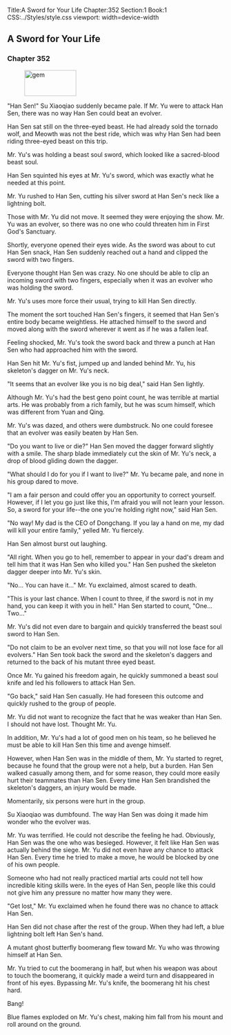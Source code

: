 Title:A Sword for Your Life 
Chapter:352 
Section:1 
Book:1 
CSS:../Styles/style.css 
viewport: width=device-width
  
## A Sword for Your Life
### Chapter 352
  
<figure>
	<img src="../Images/gem.gif" alt="gem" id="gem" width="120" height="60" />
</figure>
  

  
"Han Sen!" Su Xiaoqiao suddenly became pale. If Mr. Yu were to attack Han Sen, there was no way Han Sen could beat an evolver.

Han Sen sat still on the three-eyed beast. He had already sold the tornado wolf, and Meowth was not the best ride, which was why Han Sen had been riding three-eyed beast on this trip.

Mr. Yu's was holding a beast soul sword, which looked like a sacred-blood beast soul.

Han Sen squinted his eyes at Mr. Yu's sword, which was exactly what he needed at this point.

Mr. Yu rushed to Han Sen, cutting his silver sword at Han Sen's neck like a lightning bolt.

Those with Mr. Yu did not move. It seemed they were enjoying the show. Mr. Yu was an evolver, so there was no one who could threaten him in First God's Sanctuary.

Shortly, everyone opened their eyes wide. As the sword was about to cut Han Sen snack, Han Sen suddenly reached out a hand and clipped the sword with two fingers.

Everyone thought Han Sen was crazy. No one should be able to clip an incoming sword with two fingers, especially when it was an evolver who was holding the sword.

Mr. Yu's uses more force their usual, trying to kill Han Sen directly.

The moment the sort touched Han Sen's fingers, it seemed that Han Sen's entire body became weightless. He attached himself to the sword and moved along with the sword wherever it went as if he was a fallen leaf.

Feeling shocked, Mr. Yu's took the sword back and threw a punch at Han Sen who had approached him with the sword.

Han Sen hit Mr. Yu's fist, jumped up and landed behind Mr. Yu, his skeleton's dagger on Mr. Yu's neck.

"It seems that an evolver like you is no big deal," said Han Sen lightly.

Although Mr. Yu's had the best geno point count, he was terrible at martial arts. He was probably from a rich family, but he was scum himself, which was different from Yuan and Qing.

Mr. Yu's was dazed, and others were dumbstruck. No one could foresee that an evolver was easily beaten by Han Sen.

"Do you want to live or die?" Han Sen moved the dagger forward slightly with a smile. The sharp blade immediately cut the skin of Mr. Yu's neck, a drop of blood gliding down the dagger.

"What should I do for you if I want to live?" Mr. Yu became pale, and none in his group dared to move.

"I am a fair person and could offer you an opportunity to correct yourself. However, if I let you go just like this, I'm afraid you will not learn your lesson. So, a sword for your life--the one you're holding right now," said Han Sen.

"No way! My dad is the CEO of Dongchang. If you lay a hand on me, my dad will kill your entire family," yelled Mr. Yu fiercely.

Han Sen almost burst out laughing.

"All right. When you go to hell, remember to appear in your dad's dream and tell him that it was Han Sen who killed you." Han Sen pushed the skeleton dagger deeper into Mr. Yu's skin.

"No… You can have it…" Mr. Yu exclaimed, almost scared to death.

"This is your last chance. When I count to three, if the sword is not in my hand, you can keep it with you in hell." Han Sen started to count, "One… Two…"

Mr. Yu's did not even dare to bargain and quickly transferred the beast soul sword to Han Sen.

"Do not claim to be an evolver next time, so that you will not lose face for all evolvers." Han Sen took back the sword and the skeleton's daggers and returned to the back of his mutant three eyed beast.

Once Mr. Yu gained his freedom again, he quickly summoned a beast soul knife and led his followers to attack Han Sen.

"Go back," said Han Sen casually. He had foreseen this outcome and quickly rushed to the group of people.

Mr. Yu did not want to recognize the fact that he was weaker than Han Sen. I should not have lost. Thought Mr. Yu.

In addition, Mr. Yu's had a lot of good men on his team, so he believed he must be able to kill Han Sen this time and avenge himself.

However, when Han Sen was in the middle of them, Mr. Yu started to regret, because he found that the group were not a help, but a burden. Han Sen walked casually among them, and for some reason, they could more easily hurt their teammates than Han Sen. Every time Han Sen brandished the skeleton's daggers, an injury would be made.

Momentarily, six persons were hurt in the group.

Su Xiaoqiao was dumbfound. The way Han Sen was doing it made him wonder who the evolver was.

Mr. Yu was terrified. He could not describe the feeling he had. Obviously, Han Sen was the one who was besieged. However, it felt like Han Sen was actually behind the siege. Mr. Yu did not even have any chance to attack Han Sen. Every time he tried to make a move, he would be blocked by one of his own people.

Someone who had not really practiced martial arts could not tell how incredible kiting skills were. In the eyes of Han Sen, people like this could not give him any pressure no matter how many they were.

"Get lost," Mr. Yu exclaimed when he found there was no chance to attack Han Sen.

Han Sen did not chase after the rest of the group. When they had left, a blue lightning bolt left Han Sen's hand.

A mutant ghost butterfly boomerang flew toward Mr. Yu who was throwing himself at Han Sen.

Mr. Yu tried to cut the boomerang in half, but when his weapon was about to touch the boomerang, it quickly made a weird turn and disappeared in front of his eyes. Bypassing Mr. Yu's knife, the boomerang hit his chest hard.

Bang!

Blue flames exploded on Mr. Yu's chest, making him fall from his mount and roll around on the ground.